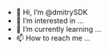 - 👋 Hi, I’m @dmitrySDK
- 👀 I’m interested in ...
- 🌱 I’m currently learning ...
- 📫 How to reach me ...

<!---
dmitrySDK/dmitrySDK is a ✨ special ✨ repository because its `README.md` (this file) appears on your GitHub profile.
You can click the Preview link to take a look at your changes.
--->
